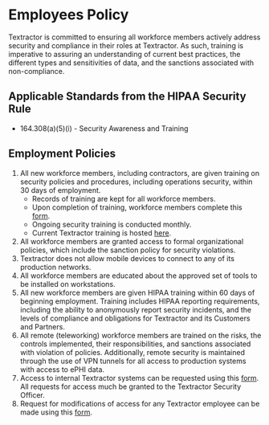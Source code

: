 # Employees Policy

Textractor is committed to ensuring all workforce members actively address security and compliance in their roles at Textractor. As such, training is imperative to assuring an understanding of current best practices, the different types and sensitivities of data, and the sanctions associated with non-compliance.

## Applicable Standards from the HIPAA Security Rule

* 164.308(a)(5)(i) - Security Awareness and Training

## Employment Policies

1. All new workforce members, including contractors, are given training on security policies and procedures, including operations security, within 30 days of employment.
	* Records of training are kept for all workforce members.
	* Upon completion of training, workforce members complete this [form](https://docs.google.com/a/Textractor.io/forms/d/1bmEK3TidACj6ForBqGMaINPjIckv9ht28rtkGEQsBGs/viewform?usp=send_form).
	* Ongoing security training is conducted monthly.
	* Current Textractor training is hosted [here](https://training.textractor.io/).
2. All workforce members are granted access to formal organizational policies, which include the sanction policy for security violations.
3. Textractor does not allow mobile devices to connect to any of its production networks.
4. All workforce members are educated about the approved set of tools to be installed on workstations.
5. All new workforce members are given HIPAA training within 60 days of beginning employment. Training includes HIPAA reporting requirements, including the ability to anonymously report security incidents, and the levels of compliance and obligations for Textractor and its Customers and Partners.
6. All remote (teleworking) workforce members are trained on the risks, the controls implemented, their responsibilities, and sanctions associated with violation of policies. Additionally, remote security is maintained through the use of VPN tunnels for all access to production systems with access to ePHI data.
7. Access to internal Textractor systems can be requested using this [form](https://docs.google.com/a/Textractor.io/forms/d/1RaDg2rsmwY0l_fu2EFDVm7acLXejk_6EVIj62fVK-o0/viewform). All requests for access much be granted to the Textractor Security Officer.
8. Request for modifications of access for any Textractor employee can be made using this [form](https://docs.google.com/a/Textractor.io/forms/d/1ySICzCyEEdNqxHHErjlJqREBijwxs9z72L-rWXrxkm0/viewform).
